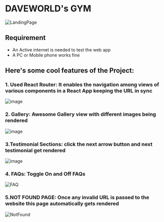 # DAVEWORLD's GYM
![LandingPage](https://user-images.githubusercontent.com/107508295/191951748-b895c770-52de-4f28-9315-d5670387b2ee.png)


## Requirement

* An Active internet is needed to test the web app
* A PC or Mobile phone works fine

## Here's some cool features of the Project:
### 1. Used React Router: It enables the navigation among views of various components in a React App keeping the URL in sync
![image](https://user-images.githubusercontent.com/107508295/191961490-4c3fa595-8358-49f0-b8b7-21963591e22b.png)

### 2. Gallery: Awesome Gallery view  with different images being rendered
![image](https://user-images.githubusercontent.com/107508295/191962241-ea00b842-2eb6-4fea-af62-7b0bc9345c0c.png)

### 3.Testimonial Sections: click the next arrow button and next testimonial get rendered
![image](https://user-images.githubusercontent.com/107508295/191961194-aa31f37c-d50a-4f54-bd00-6d575d12be07.png)

### 4. FAQs: Toggle On and Off FAQs
![FAQ](https://user-images.githubusercontent.com/107508295/191960970-9664a9b9-db19-4f04-8043-56c589f66896.png)

### 5.NOT FOUND PAGE: Once any invalid URL is passed to the website this page automatically gets rendered
![NotFound](https://user-images.githubusercontent.com/107508295/191955244-f78f6520-da51-4fad-9bf9-79882f2efbcf.png)






